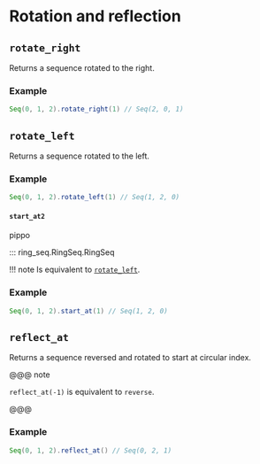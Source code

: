 # Rotation and reflection

## `rotate_right`

Returns a sequence rotated to the right.

### Example

```scala
Seq(0, 1, 2).rotate_right(1) // Seq(2, 0, 1)
```

## `rotate_left`

Returns a sequence rotated to the left.

### Example

```scala
Seq(0, 1, 2).rotate_left(1) // Seq(1, 2, 0)
```

#### `start_at2`

pippo

::: ring_seq.RingSeq.RingSeq

!!! note
    Is equivalent to [`rotate_left`](rotation-reflection.md#rotate_left).

### Example

```scala
Seq(0, 1, 2).start_at(1) // Seq(1, 2, 0)
```

## `reflect_at`

Returns a sequence reversed and rotated to start at circular index.

@@@ note

`reflect_at(-1)` is equivalent to `reverse`.

@@@

### Example

```scala
Seq(0, 1, 2).reflect_at() // Seq(0, 2, 1)
```
